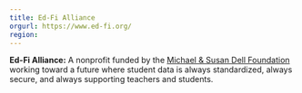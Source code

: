 ```yaml
---
title: Ed-Fi Alliance
orgurl: https://www.ed-fi.org/
region:
---
```

**Ed-Fi Alliance:** A nonprofit funded by the [Michael & Susan Dell Foundation](https://www.msdf.org) working toward a future where student data is always standardized, always secure, and always supporting teachers and students.